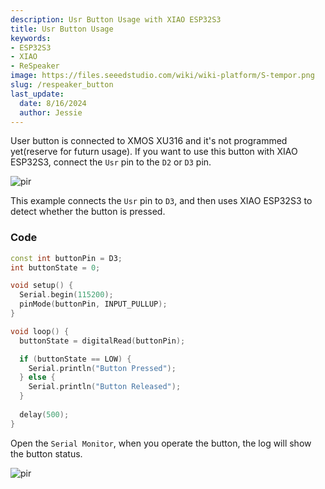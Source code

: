 ```yaml
---
description: Usr Button Usage with XIAO ESP32S3
title: Usr Button Usage
keywords:
- ESP32S3
- XIAO
- ReSpeaker
image: https://files.seeedstudio.com/wiki/wiki-platform/S-tempor.png
slug: /respeaker_button
last_update:
  date: 8/16/2024
  author: Jessie
---
```



User button is connected to XMOS XU316 and it's not programmed yet(reserve for futurn usage). If you want to use this button with XIAO ESP32S3, connect the `Usr` pin to the `D2` or `D3` pin.



<p style={{textAlign: 'center'}}><img src="https://files.seeedstudio.com/wiki/SenseCAP/respeaker/usr.png" alt="pir" width={600} height="auto" /></p>


This example connects the `Usr` pin to `D3`, and then uses XIAO ESP32S3 to detect whether the button is pressed.

### Code

```cpp
const int buttonPin = D3;  
int buttonState = 0;

void setup() {
  Serial.begin(115200);
  pinMode(buttonPin, INPUT_PULLUP);  
}

void loop() {
  buttonState = digitalRead(buttonPin);

  if (buttonState == LOW) {
    Serial.println("Button Pressed");
  } else {
    Serial.println("Button Released");
  }
  
  delay(500);  
}
```

Open the `Serial Monitor`, when you operate the button, the log will show the button status.

<p style={{textAlign: 'center'}}><img src="https://files.seeedstudio.com/wiki/SenseCAP/respeaker/button-status.png" alt="pir" width={800} height="auto" /></p>

